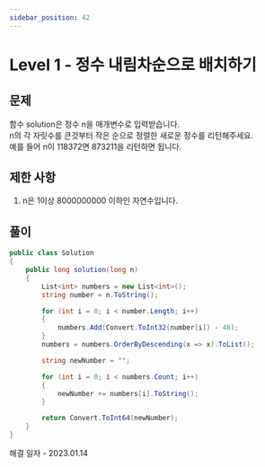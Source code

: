 ```yaml
---
sidebar_position: 42
---
```


# Level 1 - 정수 내림차순으로 배치하기

## 문제

함수 solution은 정수 n을 매개변수로 입력받습니다. <br/>
n의 각 자릿수를 큰것부터 작은 순으로 정렬한 새로운 정수를 리턴해주세요. <br/>
예를 들어 n이 118372면 873211을 리턴하면 됩니다.

## 제한 사항

1. n은 1이상 8000000000 이하인 자연수입니다.

## 풀이

```c#
public class Solution
{
    public long solution(long n)
    {
        List<int> numbers = new List<int>();
        string number = n.ToString();

        for (int i = 0; i < number.Length; i++)
        {
            numbers.Add(Convert.ToInt32(number[i]) - 48);
        }
        numbers = numbers.OrderByDescending(x => x).ToList();

        string newNumber = "";

        for (int i = 0; i < numbers.Count; i++) 
        { 
            newNumber += numbers[i].ToString();
        }

        return Convert.ToInt64(newNumber);
    }
}
```

해결 일자 - 2023.01.14